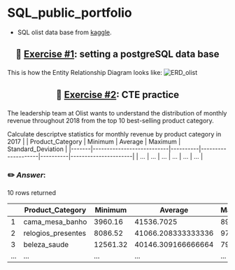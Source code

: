 # SQL_public_portfolio

- SQL olist data base from [kaggle](https://www.kaggle.com/code/sepidehsoleimanian/olist-project).

## <p align = "center">:pushpin: [Exercise #1](https://github.com/AndreRosaLopes/SQL_public_portfolio/blob/main/Creating%20the%20data%20base%20olist.pgsql): setting a postgreSQL data base </p>

This is how the Entity Relationship Diagram looks like:
![ERD_olist](https://github.com/AndreRosaLopes/AndreRosaLopes/assets/135834696/cb9a1338-c348-4728-af01-2e45b25742b8)


## <p align = "center">:pushpin: [Exercise #2](https://github.com/AndreRosaLopes/SQL_public_portfolio/blob/main/olist_CTE%20practice%20calculate%20the%20statisct%20distribution%20of%20monthly%20revenue.pgsql): CTE practice </p>
The leadership team at Olist wants to understand the distribution of monthly revenue throughout 2018 from the top 10 best-selling product category.

Calculate descriptve statistics for monthly revenue by product category in 2017
|   | Product_Category         | Minimum  | Average            | Maximum  | Standard_Deviation  |
|-------|---------------------------|----------|--------------------|----------|----------------------|
| ...     | ...             | ...  | ...           | ... | ...      |

### :pencil2:<i> Answer</i>:

10 rows returned

|       | Product_Category         | Minimum  | Average            | Maximum  | Standard_Deviation  |
|-------|---------------------------|----------|--------------------|----------|----------------------|
| 1     | cama_mesa_banho           | 3960.16  | 41536.7025         | 89412.54 | 23274.84602066      |
| 2     | relogios_presentes        | 8086.52  | 41066.208333333336 | 97724.57 | 26047.28077707      |
| 3     | beleza_saude              | 12561.32 | 40146.309166666664 | 79120.4  | 18797.84442421      |
| ...     | ...             | ...  | ...           | ... | ...      |


